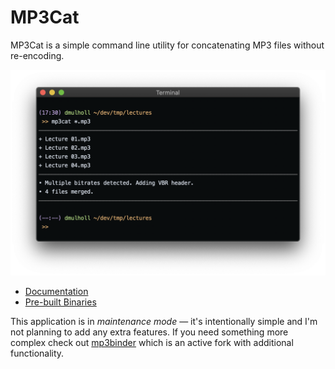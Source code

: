 # MP3Cat

[documentation]: http://www.dmulholl.com/dev/mp3cat.html
[releases]: https://github.com/dmulholl/mp3cat/releases
[mp3binder]: https://github.com/crra/mp3binder


MP3Cat is a simple command line utility for concatenating MP3 files without re-encoding.

<p align="center">
    <img src="mp3cat.png" width="600px">
</p>

* [Documentation][]
* [Pre-built Binaries][releases]

This application is in *maintenance mode* &mdash; it's intentionally simple and I'm not planning to add any extra features.
If you need something more complex check out [mp3binder][] which is an active fork with additional functionality.
